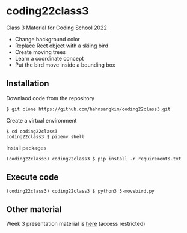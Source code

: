 # coding22class3
Class 3 Material for Coding School 2022

- Change background color
- Replace Rect object with a skiing bird
- Create moving trees
- Learn a coordinate concept
- Put the bird move inside a bounding box

## Installation
Downlaod code from the repository
```shell
$ git clone https://github.com/hahnsangkim/coding22class3.git
```

Create a virtual environment 
```shell
$ cd coding22class3
coding22class3 $ pipenv shell
```

Install packages
```
(coding22class3) coding22class3 $ pip install -r requirements.txt
```

## Execute code
```
(coding22class3) coding22class3 $ python3 3-movebird.py
```

## Other material
Week 3 presentation material is [here](https://docs.google.com/presentation/d/1l-usmrIogqymbeiyN1_3BzMB5UAB7IkaJR11bpHsK6Q/edit?usp=sharing) (access restricted)